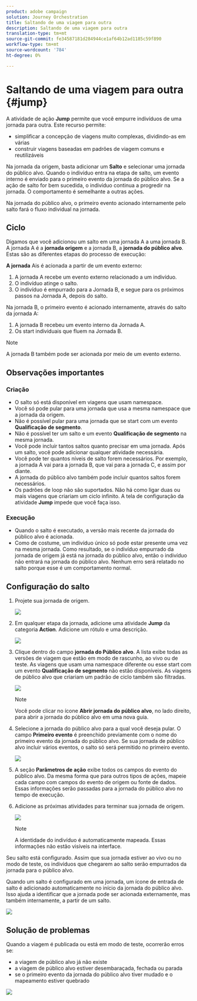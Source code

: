 ```yaml
---
product: adobe campaign
solution: Journey Orchestration
title: Saltando de uma viagem para outra
description: Saltando de uma viagem para outra
translation-type: tm+mt
source-git-commit: fe34587181d284944ce1af64b12ad1185c59f890
workflow-type: tm+mt
source-wordcount: '784'
ht-degree: 0%

---
```



# Saltando de uma viagem para outra {#jump}

A atividade de ação **Jump** permite que você empurre indivíduos de uma jornada para outra. Este recurso permite:

* simplificar a concepção de viagens muito complexas, dividindo-as em várias
* construir viagens baseadas em padrões de viagem comuns e reutilizáveis

Na jornada da origem, basta adicionar um **Salto** e selecionar uma jornada do público alvo. Quando o indivíduo entra na etapa de salto, um evento interno é enviado para o primeiro evento da jornada do público alvo. Se a ação de salto for bem sucedida, o indivíduo continua a progredir na jornada. O comportamento é semelhante a outras ações.

Na jornada do público alvo, o primeiro evento acionado internamente pelo salto fará o fluxo individual na jornada.

## Ciclo

Digamos que você adicionou um salto em uma jornada A a uma jornada B. A jornada A é a **jornada origem** e a jornada B, a **jornada do público alvo**.
Estas são as diferentes etapas do processo de execução:

**A jornada** Ais é acionada a partir de um evento externo:

1. A jornada A recebe um evento externo relacionado a um indivíduo.
1. O indivíduo atinge o salto.
1. O indivíduo é empurrado para a Jornada B, e segue para os próximos passos na Jornada A, depois do salto.

Na jornada B, o primeiro evento é acionado internamente, através do salto da jornada A:

1. A jornada B recebeu um evento interno da Jornada A.
1. Os start individuais que fluem na Jornada B.

>[!NOTE]
>
>A jornada B também pode ser acionada por meio de um evento externo.

## Observações importantes

### Criação

* O salto só está disponível em viagens que usam namespace.
* Você só pode pular para uma jornada que usa a mesma namespace que a jornada da origem.
* Não é possível pular para uma jornada que se start com um evento **Qualificação de segmento**.
* Não é possível ter um salto e um evento **Qualificação de segmento** na mesma jornada.
* Você pode incluir tantos saltos quanto precisar em uma jornada. Após um salto, você pode adicionar qualquer atividade necessária.
* Você pode ter quantos níveis de salto forem necessários. Por exemplo, a jornada A vai para a jornada B, que vai para a jornada C, e assim por diante.
* A jornada do público alvo também pode incluir quantos saltos forem necessários.
* Os padrões de loop não são suportados. Não há como ligar duas ou mais viagens que criariam um ciclo infinito. A tela de configuração da atividade **Jump** impede que você faça isso.

### Execução

* Quando o salto é executado, a versão mais recente da jornada do público alvo é acionada.
* Como de costume, um indivíduo único só pode estar presente uma vez na mesma jornada. Como resultado, se o indivíduo empurrado da jornada de origem já está na jornada do público alvo, então o indivíduo não entrará na jornada do público alvo. Nenhum erro será relatado no salto porque esse é um comportamento normal.

## Configuração do salto

1. Projete sua jornada de origem.

   ![](../assets/jump1.png)

1. Em qualquer etapa da jornada, adicione uma atividade **Jump** da categoria **Action**. Adicione um rótulo e uma descrição.

   ![](../assets/jump2.png)

1. Clique dentro do campo **jornada do Público alvo**.
A lista exibe todas as versões de viagem que estão em modo de rascunho, ao vivo ou de teste. As viagens que usam uma namespace diferente ou esse start com um evento **Qualificação de segmento** não estão disponíveis. As viagens de público alvo que criariam um padrão de ciclo também são filtradas.

   ![](../assets/jump3.png)

   >[!NOTE]
   >
   >Você pode clicar no ícone **Abrir jornada do público alvo**, no lado direito, para abrir a jornada do público alvo em uma nova guia.

1. Selecione a jornada do público alvo para a qual você deseja pular.
O campo **Primeiro evento** é preenchido previamente com o nome do primeiro evento da jornada do público alvo. Se sua jornada de público alvo incluir vários eventos, o salto só será permitido no primeiro evento.

   ![](../assets/jump4.png)

1. A seção **Parâmetros de ação** exibe todos os campos do evento do público alvo. Da mesma forma que para outros tipos de ações, mapeie cada campo com campos do evento de origem ou fonte de dados. Essas informações serão passadas para a jornada do público alvo no tempo de execução.
1. Adicione as próximas atividades para terminar sua jornada de origem.

   ![](../assets/jump5.png)


   >[!NOTE]
   >
   >A identidade do indivíduo é automaticamente mapeada. Essas informações não estão visíveis na interface.

Seu salto está configurado. Assim que sua jornada estiver ao vivo ou no modo de teste, os indivíduos que chegarem ao salto serão empurrados da jornada para o público alvo.

Quando um salto é configurado em uma jornada, um ícone de entrada de salto é adicionado automaticamente no início da jornada do público alvo. Isso ajuda a identificar que a jornada pode ser acionada externamente, mas também internamente, a partir de um salto.

![](../assets/jump7.png)

## Solução de problemas

Quando a viagem é publicada ou está em modo de teste, ocorrerão erros se:
* a viagem de público alvo já não existe
* a viagem de público alvo estiver desembaraçada, fechada ou parada
* se o primeiro evento da jornada do público alvo tiver mudado e o mapeamento estiver quebrado

![](../assets/jump6.png)
